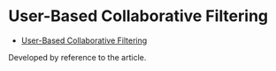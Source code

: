 # User-Based Collaborative Filtering

- [User-Based Collaborative Filtering](https://www.geeksforgeeks.org/user-based-collaborative-filtering)

Developed by reference to the article.